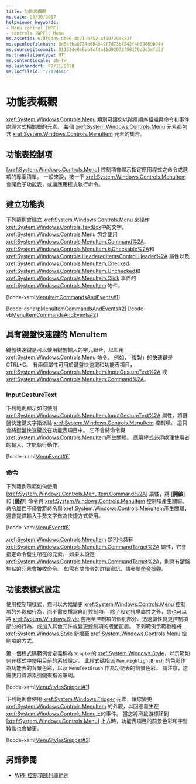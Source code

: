```yaml
---
title: 功能表概觀
ms.date: 03/30/2017
helpviewer_keywords:
- Menu control [WPF]
- controls [WPF], Menu
ms.assetid: 67df6de5-db96-4c71-b752-af90729a6537
ms.openlocfilehash: 3d5cfba0734e684349f7d73b7242f4b69089b94d
ms.sourcegitcommit: 011314e0c8eb4cf4a11d92078f58176c8c3efd2d
ms.translationtype: MT
ms.contentlocale: zh-TW
ms.lasthandoff: 02/11/2020
ms.locfileid: "77124646"
---
```

# <a name="menu-overview"></a>功能表概觀
<xref:System.Windows.Controls.Menu> 類別可讓您以階層順序組織與命令和事件處理常式相關聯的元素。 每個 <xref:System.Windows.Controls.Menu> 元素都包含 <xref:System.Windows.Controls.MenuItem> 元素的集合。  

<a name="menu_control"></a>   
## <a name="menu-control"></a>功能表控制項  
 [<xref:System.Windows.Controls.Menu>] 控制項會顯示指定應用程式之命令或選項的專案清單。 一般來說，按一下 <xref:System.Windows.Controls.MenuItem> 會開啟子功能表，或讓應用程式執行命令。  
  
<a name="creating_menus"></a>   
## <a name="creating-menus"></a>建立功能表  
 下列範例會建立 <xref:System.Windows.Controls.Menu> 來操作 <xref:System.Windows.Controls.TextBox>中的文字。 <xref:System.Windows.Controls.Menu> 包含使用 <xref:System.Windows.Controls.MenuItem.Command%2A>、<xref:System.Windows.Controls.MenuItem.IsCheckable%2A>和 <xref:System.Windows.Controls.HeaderedItemsControl.Header%2A> 屬性以及 <xref:System.Windows.Controls.MenuItem.Checked>、<xref:System.Windows.Controls.MenuItem.Unchecked>和 <xref:System.Windows.Controls.MenuItem.Click> 事件的 <xref:System.Windows.Controls.MenuItem> 物件。  
  
 [!code-xaml[MenuItemCommandsAndEvents#1](~/samples/snippets/csharp/VS_Snippets_Wpf/MenuItemCommandsAndEvents/CSharp/Window1.xaml#1)]  
  
 [!code-csharp[MenuItemCommandsAndEvents#2](~/samples/snippets/csharp/VS_Snippets_Wpf/MenuItemCommandsAndEvents/CSharp/Window1.xaml.cs#2)]
 [!code-vb[MenuItemCommandsAndEvents#2](~/samples/snippets/visualbasic/VS_Snippets_Wpf/MenuItemCommandsAndEvents/VisualBasic/Window1.xaml.vb#2)]  
  
<a name="menus_with_shortcutkeys"></a>   
## <a name="menuitems-with-keyboard-shortcuts"></a>具有鍵盤快速鍵的 MenuItem  
 鍵盤快速鍵是可以使用鍵盤輸入的字元組合，以叫用 <xref:System.Windows.Controls.Menu> 命令。 例如，「複製」的快速鍵是 CTRL+C。 有兩個屬性可用於鍵盤快速鍵和功能表項目，<xref:System.Windows.Controls.MenuItem.InputGestureText%2A> 或 <xref:System.Windows.Controls.MenuItem.Command%2A>。  
  
<a name="menus_inputgesturetext"></a>   
### <a name="inputgesturetext"></a>InputGestureText  
 下列範例顯示如何使用 <xref:System.Windows.Controls.MenuItem.InputGestureText%2A> 屬性，將鍵盤快速鍵文字指派給 <xref:System.Windows.Controls.MenuItem> 控制項。 這只會將鍵盤快速鍵放在功能表項目中。  它不會將命令與 <xref:System.Windows.Controls.MenuItem>產生關聯。 應用程式必須處理使用者的輸入，才能執行動作。  
  
 [!code-xaml[MenuEvent#6](~/samples/snippets/csharp/VS_Snippets_Wpf/MenuEvent/CSharp/Pane1.xaml#6)]  
  
<a name="menus_commands"></a>   
### <a name="command"></a>命令  
 下列範例示範如何使用 [<xref:System.Windows.Controls.MenuItem.Command%2A>] 屬性，將 [**開啟**] 和 [**儲存**] 命令與 <xref:System.Windows.Controls.MenuItem> 控制項產生關聯。 命令屬性不僅會將命令與 <xref:System.Windows.Controls.MenuItem>產生關聯，還會提供輸入手勢文字做為快捷方式使用。  
  
 [!code-xaml[MenuEvent#8](~/samples/snippets/csharp/VS_Snippets_Wpf/MenuEvent/CSharp/Pane1.xaml#8)]  
  
 <xref:System.Windows.Controls.MenuItem> 類別也具有 <xref:System.Windows.Controls.MenuItem.CommandTarget%2A> 屬性，它會指定命令發生所在的元素。 如果未設定 <xref:System.Windows.Controls.MenuItem.CommandTarget%2A>，則具有鍵盤焦點的元素會接收命令。 如需有關命令的詳細資訊，請參閱[命令概觀](../advanced/commanding-overview.md)。  
  
<a name="menu_styling"></a>   
## <a name="menu-styling"></a>功能表樣式設定  
 使用控制項樣式，您可以大幅變更 <xref:System.Windows.Controls.Menu> 控制項的外觀和行為，而不需要撰寫自訂控制項。 除了設定視覺屬性之外，您也可以將 <xref:System.Windows.Style> 套用至控制項的個別部分、透過屬性變更控制項部分的行為，或加入其他元件或變更控制項的版面配置。 下列範例示範數種將 <xref:System.Windows.Style> 新增至 <xref:System.Windows.Controls.Menu> 控制項的方式。  
  
 第一個程式碼範例會定義稱為 `Simple` 的 <xref:System.Windows.Style>，以示範如何在樣式中使用目前的系統設定。 此程式碼指派 `MenuHighlightBrush` 的色彩作為功能表的背景色彩，以及 `MenuTextBrush` 作為功能表的前景色彩。 請注意，您需使用資源索引鍵來指派筆刷。  
  
 [!code-xaml[MenuStylesSnippet#1](~/samples/snippets/csharp/VS_Snippets_Wpf/MenuStylesSnippet/CS/app.xaml#1)]  
  
 下列範例會使用 <xref:System.Windows.Trigger> 元素，讓您變更 <xref:System.Windows.Controls.MenuItem> 的外觀，以回應發生在 <xref:System.Windows.Controls.Menu>上的事件。 當您將滑鼠游標移到 [<xref:System.Windows.Controls.Menu>] 上方時，功能表項目的前景色彩和字型特性也會變更。  
  
 [!code-xaml[MenuStylesSnippet#2](~/samples/snippets/csharp/VS_Snippets_Wpf/MenuStylesSnippet/CS/app.xaml#2)]  
  
## <a name="see-also"></a>另請參閱

- [WPF 控制項陳列庫範例](https://github.com/Microsoft/WPF-Samples/tree/master/Getting%20Started/ControlsAndLayout)
